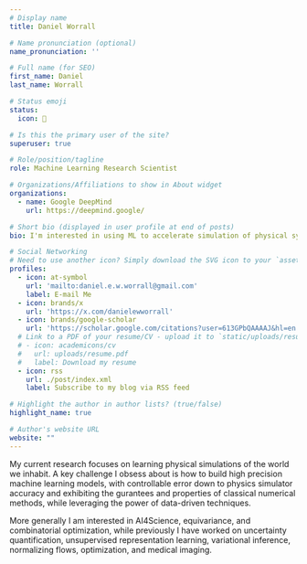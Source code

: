 ```yaml
---
# Display name
title: Daniel Worrall

# Name pronunciation (optional)
name_pronunciation: ''

# Full name (for SEO)
first_name: Daniel
last_name: Worrall

# Status emoji
status:
  icon: 💾

# Is this the primary user of the site?
superuser: true

# Role/position/tagline
role: Machine Learning Research Scientist

# Organizations/Affiliations to show in About widget
organizations:
  - name: Google DeepMind
    url: https://deepmind.google/

# Short bio (displayed in user profile at end of posts)
bio: I'm interested in using ML to accelerate simulation of physical systems

# Social Networking
# Need to use another icon? Simply download the SVG icon to your `assets/media/icons/` folder.
profiles:
  - icon: at-symbol
    url: 'mailto:daniel.e.w.worrall@gmail.com'
    label: E-mail Me
  - icon: brands/x
    url: 'https://x.com/danielewworrall'
  - icon: brands/google-scholar
    url: 'https://scholar.google.com/citations?user=613GPbQAAAAJ&hl=en'
  # Link to a PDF of your resume/CV - upload it to `static/uploads/resume.pdf`
  # - icon: academicons/cv
  #   url: uploads/resume.pdf
  #   label: Download my resume
  - icon: rss
    url: ./post/index.xml
    label: Subscribe to my blog via RSS feed

# Highlight the author in author lists? (true/false)
highlight_name: true

# Author's website URL
website: ""
---
```


My current research focuses on learning physical simulations of the world we inhabit. A key challenge I obsess about is how to build high precision machine learning models, with controllable error down to physics simulator accuracy and exhibiting the gurantees and properties of classical numerical methods, while leveraging the power of data-driven techniques.

More generally I am interested in AI4Science, equivariance, and combinatorial optimization, while previously I have worked on uncertainty quantification, unsupervised representation learning, variational inference, normalizing flows, optimization, and medical imaging.
